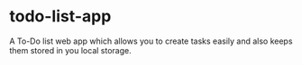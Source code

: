 # todo-list-app
A To-Do list web app which allows you to create tasks easily and also keeps them stored in you local storage.
